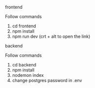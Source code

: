 frontend

Follow commands
1. cd frontend
2. npm install
3. npm run dev (crt + alt to open the link)

backend 

Follow commands
1. cd backend
2. npm install
3. nodemon index
4. change postgres password in .env